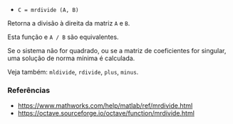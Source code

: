 - `C = mrdivide (A, B)`

Retorna a divisão à direita da matriz `A` e `B`.

Esta função e `A / B` são equivalentes.

Se o sistema não for quadrado, ou se a matriz de coeficientes for singular, uma
solução de norma mínima é calculada.

Veja também: `mldivide`, `rdivide`, `plus`, `minus`.

### Referências

- https://www.mathworks.com/help/matlab/ref/mrdivide.html
- https://octave.sourceforge.io/octave/function/mrdivide.html
